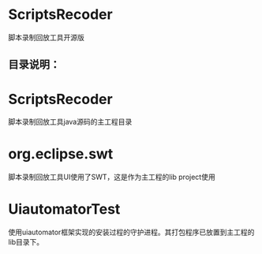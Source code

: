 # ScriptsRecoder
脚本录制回放工具开源版
## 目录说明：
# ScriptsRecoder
  脚本录制回放工具java源码的主工程目录
# org.eclipse.swt
  脚本录制回放工具UI使用了SWT，这是作为主工程的lib project使用
# UiautomatorTest
  使用uiautomator框架实现的安装过程的守护进程。其打包程序已放置到主工程的lib目录下。
